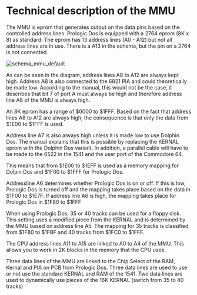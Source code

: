 # Technical description of the MMU

The MMU is eprom that generates output on the data pins based on the controlled address lines.
Prologic Dos is equipped with a 2764 eprom (8K x 8) as standard.
The eprom has 13 address lines (A0 - A12) but not all address lines are in use.
There is a A13 in the schema, but the pin on a 2764 is not connected

![schema_mmu_default](https://github.com/user-attachments/assets/b6c717c4-9c5f-4dad-9cab-5d6884a245a0)

As can be seen in the diagram, address lines A8 to A12 are always kept high. Address A8 is also connected to the 6821 PIA and could theoretically be made low. 
According to the manual, this would not be the case, it describes that bit 7 of port A must always be high and therefore address line A8 of the MMU is always high.

An 8K eprom has a range of $0000 to $1FFF. 
Based on the fact that address lines A8 to A12 are always high, the consequence is that only the data from $1E00 to $1FFF is used.

Address line A7 is also always high unless it is made low to use Dolphin Dos. The manual explains that this is possible by replacing the KERNAL eprom with the Dolphin Dos variant. 
In addition, a parallel cable will have to be made to the 6522 in the 1541 and the user port of the Commodore 64.

This means that from $1E00 to $1EFF is used as a memory mapping for Dolpin Dos and $1F00 to $1FFF for Prologic Dos.

Addressline A6 determines whether Prologic Dos is on or off.
If this is low, Prologic Dos is turned off and the mapping takes place based on the data in $1F00 to $1E7F. 
If address line A6 is high, the mapping takes place for Prologic Dos in $1F80 to $1FFF

When using Prologic Dos, 35 or 40 tracks can be used for a floppy disk. This setting uses a modified piece from the KERNAL and is determined by the MMU based on address line A5.
The mapping for 35 tracks is classified from $1F80 to $1FBF and 40 tracks from $1FC0 to $1FFF.

The CPU address lines A11 to A15 are linked to A0 to A4 of the MMU. This allows you to work in 2K blocks in the memory that the CPU uses.

Three data lines of the MMU are linked to the Chip Select of the RAM, Kernal and PIA on PCB from Prologic Dos.
Three data lines are used to use or not use the standard KERNAL and RAM of the 1541.
Two data lines are used to dynamically use pieces of the 16K KERNAL (switch from 35 to 40 tracks)
